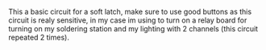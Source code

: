 This a basic circuit for a soft latch, make sure to use good buttons as this circuit is realy sensitive, in my case im using to turn on a relay board for turning on my soldering station and my lighting with 2 channels (this circuit repeated 2 times).
